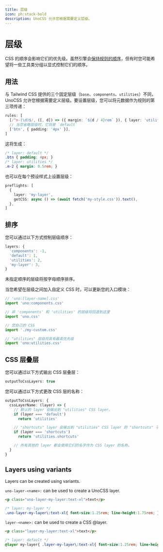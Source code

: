 ```yaml
---
title: 层级
icon: ph:stack-bold
description: UnoCSS 允许您根据需要定义层级。
---
```


# 层级

CSS 的顺序会影响它们的优先级。虽然引擎会[保持规则的顺序](/config/rules#排序)，但有时您可能希望将一些工具类分组以显式控制它们的顺序。

## 用法

与 Tailwind CSS 提供的三个固定层级（`base`、`components`、`utilities`）不同，UnoCSS 允许您根据需要定义层级。要设置层级，您可以将元数据作为规则的第三项传递：

```ts
rules: [
  [/^m-(\d)$/, ([, d]) => ({ margin: `${d / 4}rem` }), { layer: 'utilities' }],
  // 当您省略层级时，它将是 `default`
  ['btn', { padding: '4px' }],
]
```

这将生成：

<!-- eslint-skip -->

```css
/* layer: default */
.btn { padding: 4px; }
/* layer: utilities */
.m-2 { margin: 0.5rem; }
```

也可以在每个预设样式上设置层级：

```ts
preflights: [
  {
    layer: 'my-layer',
    getCSS: async () => (await fetch('my-style.css')).text(),
  },
]
```

## 排序

您可以通过以下方式控制层级顺序：

<!--eslint-skip-->

```ts
layers: {
  'components': -1,
  'default': 1,
  'utilities': 2,
  'my-layer': 3,
}
```

未指定顺序的层级将按字母顺序排序。

当您希望在层级之间加入自定义 CSS 时，可以更新您的入口模块：

```ts
// 'uno:[layer-name].css'
import 'uno:components.css'

// 非 'components' 和 'utilities' 的层级将回退到这里
import 'uno.css'

// 您自己的 CSS
import './my-custom.css'

// "utilities" 层级将具有最高优先级
import 'uno:utilities.css'
```

## CSS 层叠层

您可以通过以下方式输出 CSS 层叠层：

```ts
outputToCssLayers: true
```

您可以通过以下方式更改 CSS 层的名称：

```ts
outputToCssLayers: {
  cssLayerName: (layer) => {
    // 默认的 layer 会输出到 "utilities" CSS layer。
    if (layer === 'default')
      return 'utilities'

    // "shortcuts" layer 会输出到 "utilities" CSS layer 的 "shortcuts" 子层。
    if (layer === 'shortcuts')
      return 'utilities.shortcuts'

    // 所有其他的 layer 都会使用它们的名字作为 CSS layer 的名称。
  }
}
```

## Layers using variants

Layers can be created using variants.

`uno-layer-<name>:` can be used to create a UnoCSS layer.

```html
<p class="uno-layer-my-layer:text-xl">text</p>
```

<!-- eslint-skip -->

```css
/* layer: my-layer */
.uno-layer-my-layer\:text-xl{ font-size:1.25rem; line-height:1.75rem; }
```

`layer-<name>:` can be used to create a CSS @layer.

```html
<p class="layer-my-layer:text-xl">text</p>
```

<!-- eslint-skip -->

```css
/* layer: default */
@layer my-layer{ .layer-my-layer\:text-xl{ font-size:1.25rem; line-height:1.75rem; } }
```

